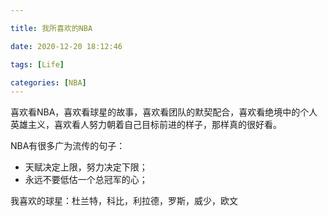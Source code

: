 ```yaml
---

title: 我所喜欢的NBA

date: 2020-12-20 18:12:46

tags: [Life]

categories: [NBA]
---
```


喜欢看NBA，喜欢看球星的故事，喜欢看团队的默契配合，喜欢看绝境中的个人英雄主义，喜欢看人努力朝着自己目标前进的样子，那样真的很好看。

NBA有很多广为流传的句子：

- 天赋决定上限，努力决定下限；
- 永远不要低估一个总冠军的心；



我喜欢的球星：杜兰特，科比，利拉德，罗斯，威少，欧文

